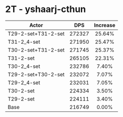 # 2T - yshaarj-cthun
| Actor | DPS | Increase |
|---|:---:|:---:|
|T29-2-set+T31-2-set|272327|25.64%|
|T31-2_4-set|271950|25.47%|
|T30-2-set+T31-2-set|271745|25.37%|
|T31-2-set|265105|22.31%|
|T30-2_4-set|232786|7.40%|
|T29-2-set+T30-2-set|232072|7.07%|
|T29-2_4-set|232031|7.05%|
|T30-2-set|224334|3.50%|
|T29-2-set|224111|3.40%|
|Base|216749|0.00%|
